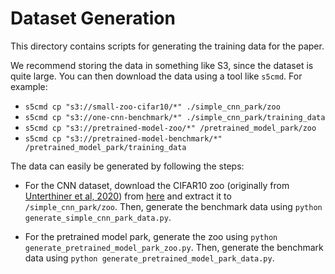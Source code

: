 # Dataset Generation

This directory contains scripts for generating the training data for the paper.

We recommend storing the data in something like S3, since the dataset is quite large. You can then download the data using a tool like `s5cmd`. For example: 
- `s5cmd cp "s3://small-zoo-cifar10/*" ./simple_cnn_park/zoo`
- `s5cmd cp "s3://one-cnn-benchmark/*" ./simple_cnn_park/training_data`
- `s5cmd cp "s3://pretrained-model-zoo/*" /pretrained_model_park/zoo`
- `s5cmd cp "s3://pretrained-model-benchmark/*" /pretrained_model_park/training_data`

The data can easily be generated by following the steps:

- For the CNN dataset, download the CIFAR10 zoo (originally from [Unterthiner et al, 2020](https://github.com/google-research/google-research/tree/master/dnn_predict_accuracy)) from [here](https://storage.cloud.google.com/gresearch/smallcnnzoo-dataset/cifar10.tar.xz) and extract it to `/simple_cnn_park/zoo`. Then, generate the benchmark data using `python generate_simple_cnn_park_data.py`.

- For the pretrained model park, generate the zoo using `python generate_pretrained_model_park_zoo.py`. Then, generate the benchmark data using `python generate_pretrained_model_park_data.py`.
